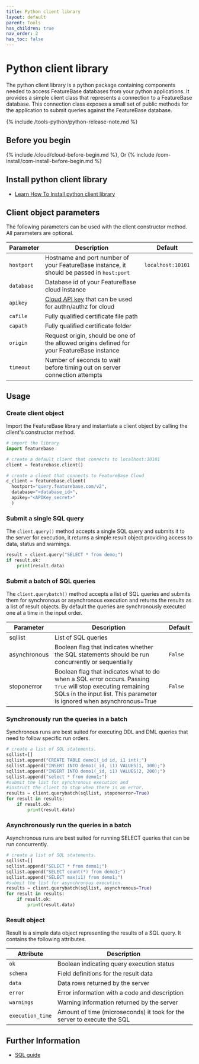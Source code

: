 ```yaml
---
title: Python client library
layout: default
parent: Tools
has_children: true
nav_order: 2
has_toc: false
---
```


# Python client library

The python client library is a python package containing components needed to access FeatureBase databases from your python applications. It provides a simple client class that represents a connection to a FeatureBase database. This connection class exposes a small set of public methods for the application to submit queries against the FeatureBase database. 

{% include /tools-python/python-release-note.md %}

## Before you begin

{% include /cloud/cloud-before-begin.md %}, Or
{% include /com-install/com-install-before-begin.md %}

## Install python client library

* [Learn How To Install python client library](/docs/tools/python-client-library/python-client-install)

## Client object parameters

The following parameters can be used with the client constructor method. All parameters are optional.

| Parameter | Description | Default |
|---|---|---|
| `hostport` | Hostname and port number of your FeatureBase instance, it should be passed in `host:port` | `localhost:10101` |
| `database` | Database id of your FeatureBase cloud instance |  |
| `apikey` | [Cloud API key](https://api-docs-featurebase-cloud.redoc.ly/latest#operation/postKey) that can be used for authn/authz for cloud |  |
| `cafile` | Fully qualified certificate file path |  |
| `capath` | Fully qualified certificate folder |  |
| `origin` | Request origin, should be one of the allowed origins defined for your FeatureBase instance |  |
| `timeout` | Number of seconds to wait before timing out on server connection attempts |  |

## Usage

### Create client object

Import the FeatureBase library and instantiate a client object by calling the client's constructor method. 

```python
# import the library
import featurebase

# create a default client that connects to localhost:10101
client = featurebase.client()

# create a client that connects to FeatureBase Cloud
c_client = featurebase.client(
  hostport="query.featurebase.com/v2", 
  database="<database_id>", 
  apikey="<APIKey_secret>"
  )
```

### Submit a single SQL query

The `client.query()` method accepts a single SQL query and submits it to the server for execution, it returns a simple result object providing access to data, status and warnings.

```python
result = client.query("SELECT * from demo;")
if result.ok: 
    print(result.data)
```

### Submit a batch of SQL queries

The `client.querybatch()` method accepts a list of SQL queries and submits them for synchronous or asynchronous execution and returns the results as a list of result objects. By default the queries are synchronously executed one at a time in the input order.

| Parameter | Description | Default |
|---|---|---|
| sqllist | List of SQL queries |  |
| asynchronous | Boolean flag that indicates whether the SQL statements should be run concurrently or sequentially | `False` |
| stoponerror | Boolean flag that indicates what to do when a SQL error occurs. Passing `True` will stop executing remaining SQLs in the input list. This parameter is ignored when asynchronous=True | `False` |

### Synchronously run the queries in a batch

Synchronous runs are best suited for executing DDL and DML queries that need to follow specific run orders.

```python
# create a list of SQL statements. 
sqllist=[]
sqllist.append("CREATE TABLE demo1(_id id, i1 int);")
sqllist.append("INSERT INTO demo1(_id, i1) VALUES(1, 100);")
sqllist.append("INSERT INTO demo1(_id, i1) VALUES(2, 200);")
sqllist.append("select * from demo1;")
#submit the list for synchronous execution and 
#instruct the client to stop when there is an error.
results = client.querybatch(sqllist, stoponerror=True)
for result in results:
    if result.ok: 
        print(result.data)
```                

### Asynchronously run the queries in a batch 

Asynchronous runs are best suited for running SELECT queries that can be run concurrently.

```python
# create a list of SQL statements. 
sqllist=[]
sqllist.append("SELECT * from demo1;")
sqllist.append("SELECT count(*) from demo1;")
sqllist.append("SELECT max(i1) from demo1;")
#submit the list for asynchronous execution.
results = client.querybatch(sqllist, asynchronous=True)
for result in results:
    if result.ok: 
        print(result.data)
```

### Result object

Result is a simple data object representing the results of a SQL query. It contains the following attributes.

| Attribute | Description | 
|---|---|
| `ok` | Boolean indicating query execution status |
| `schema` | Field definitions for the result data |
| `data` | Data rows returned by the server |
| `error` | Error information with a code and description |
| `warnings` | Warning information returned by the server |
| `execution_time` | Amount of time (microseconds) it took for the server to execute the SQL |

## Further Information

* [SQL guide](/docs/sql-guide/sql-guide-home)